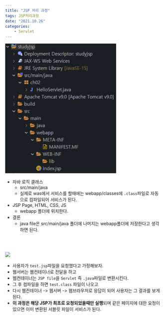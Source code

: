 ```yaml
---
title: "JSP 처리 과정"
tags: JSP처리과정
date: "2021.10.26"
categories: 
    - Servlet
---
```


![](/assets/images/dir.PNG)

- 자바 로직 클래스
    - src/main/java
    - 실제로 was에서 서비스를 할때에는 webapp/classes에 `.class`파일로 자동으로 컴파일되어 서비스가 된다.
- JSP Page, HTML, CSS, JS
    - webapp 폴더에 위치한다.
- 결론
    - java file은 src/main/java 폴더에 나머지는 webapp폴더에 저장한다고 생각하면 된다.

<br>
<br>

![](https://t1.daumcdn.net/cfile/tistory/270B054A57C689B128)

- 사용자가 `test.jsp`파일을 요청했다고 가정해보자.
- 웹서버는 웹컨테이너로 전달을 하고
- 웹컨테이너는 `JSP file`을 `Servlet` 즉 `.java`파일로 변환시킨다.
- 그 후 컴파일을 하면 `test.class` 파일이 나오고 
- 다시 웹컨테이너 -> 웹서버 -> 웹브라우저로 응답이 되어 사용자는 그 결과를 보게 된다.
- **이 과정은 해당 JSP가 최초로 요청되었을때만 실행**되며 같은 페이지에 대한 요청이 있으면 이미 변환된 서블릿 파일이 서비스가 된다.